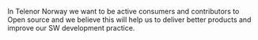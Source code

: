 In Telenor Norway we want to be active consumers and contributors to Open source and we believe this will help us to deliver better products and improve our SW development practice.
